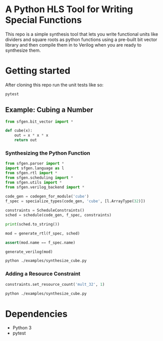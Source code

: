 # A Python HLS Tool for Writing Special Functions

This repo is a simple synthesis tool that lets you write functional units
like dividers and square roots as python functions using a pre-built bit
vector library and then compile them in to Verilog when you are ready
to synthesize them.

# Getting started

After cloning this repo run the unit tests like so:

```bash
pytest
```

## Example: Cubing a Number

```python
from sfgen.bit_vector import *

def cube(x):
    out = x * x * x
    return out

```

### Synthesizing the Python Function

```python
from sfgen.parser import *
import sfgen.language as l
from sfgen.rtl import *
from sfgen.scheduling import *
from sfgen.utils import *
from sfgen.verilog_backend import *
    
code_gen = codegen_for_module('cube')
f_spec = specialize_types(code_gen, 'cube', [l.ArrayType(32)])

constraints = ScheduleConstraints()
sched = schedule(code_gen, f_spec, constraints)

print(sched.to_string())

mod = generate_rtl(f_spec, sched)

assert(mod.name == f_spec.name)

generate_verilog(mod)
```

```bash
python ./examples/synthesize_cube.py
```


### Adding a Resource Constraint

```python
constraints.set_resource_count('mult_32', 1)
```

```bash
python ./examples/synthesize_cube.py
```

# Dependencies

* Python 3
* pytest